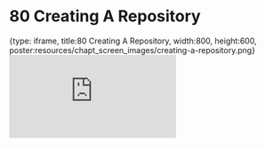 # 80 Creating A Repository
 
{type: iframe, title:80 Creating A Repository, width:800, height:600, poster:resources/chapt_screen_images/creating-a-repository.png}
![](https://datatrail-jhu.github.io/DataTrail/no_toc/creating-a-repository.html)
 

 
